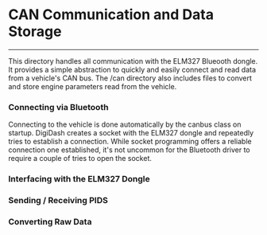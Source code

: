 # CAN Communication and Data Storage #
--------------------------------------
This directory handles all communication with the ELM327 Blueooth dongle. It provides a simple
abstraction to quickly and easily connect and read data from a vehicle's CAN bus. The /can
directory also includes files to convert and store engine parameters read from the vehicle.

### Connecting via Bluetooth ###
Connecting to the vehicle is done automatically by the canbus class on startup. DigiDash creates
a socket with the ELM327 dongle and repeatedly tries to establish a connection. While socket
programming offers a reliable connection one established, it's not uncommon for the Bluetooth
driver to require a couple of tries to open the socket.

### Interfacing with the ELM327 Dongle ###

### Sending / Receiving PIDS ###

### Converting Raw Data ###

